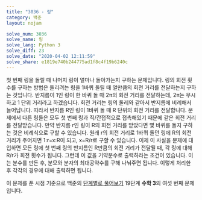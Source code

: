 ```yaml
---
title: "3036 - 링"
category: 백준
layout: nojam

solve_num: 3036
solve_name: 링
solve_lang: Python 3
solve_diff: 23
solve_date: "2020-04-02 12:11:59"
solve_share: e1819e740b244775ad1f8c4f19b6240c
---
```


첫 번째 링을 돌릴 때 나머지 링이 얼마나 돌아가는지 구하는 문제입니다. 링의 회전 횟수를 구하는 방법은 돌리려는 링을 1바퀴 돌릴 때 얼만큼의 회전 거리를 전달하는지 구하는 것입니다. 반지름이 1인 링이 한 바퀴 돌 때 2π의 회전 거리를 전달하는데, 2π는 무시하고 1 단위 거리라고 하겠습니다. 회전 거리는 링의 둘레와 같아서 반지름에 비례해서 늘어납니다. 따라서 반지름 R인 링이 1바퀴 돌 때 R 단위의 회전 거리를 전달합니다. 문제에서 다른 링들은 모두 첫 번째 링과 직/간접적으로 접촉해있기 때문에 같은 회전 거리를 전달받습니다. 만약 반지름 r인 링이 R의 회전 거리를 받았다면 몇 바퀴를 돌지 구하는 것은 비례식으로 구할 수 있습니다. 원래 r의 회전 거리로 1바퀴 돌던 링에 R의 회전 거리가 주어지면 1:r=x:R이 되고, x=R/r로 구할 수 있습니다. 이제 이 사실을 문제에 대입하면 모든 링에 첫 번째 링의 반지름인 R만큼의 회전 거리가 전달될 때, 각 링에 대해 R/r가 회전 횟수가 됩니다. 그런데 이 값을 기약분수로 출력하라는 조건이 있습니다. 이는 분수를 만든 후, 분모와 분자의 최대공약수를 구해 나눠주면 됩니다. 이렇게 처리한 후 각각의 경우에 대해 출력하면 됩니다.

이 문제를 푼 시점 기준으로 백준의 [단계별로 풀어보기](http://noj.am/p/s) 19단계 **수학 3**의 여섯 번째 문제입니다.

